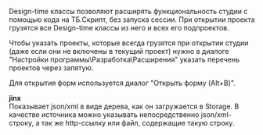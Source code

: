 Design-time классы позволяют расширять функциональность студии с помощью кода на ТБ.Скрипт, без запуска сессии. 
При открытии проекта грузятся все Design-time классы из него и всех его подпроектов.

Чтобы указать проекты, которые всегда грузятся при открытии студии (даже если они не включены в текущий проект) нужно
в диалоге "Настройки программы\Разработка\Расширения" указать перечень проектов через запятую.

Для открытия форм используется диалог "Открыть форму (Alt+B)".

**jinx**  
Показывает json/xml в виде дерева, как он загружается в Storage.
В качестве источника можно указывать непосредственно json/xml-строку, а так же http-ссылку или файл, содержащие такую строку.
